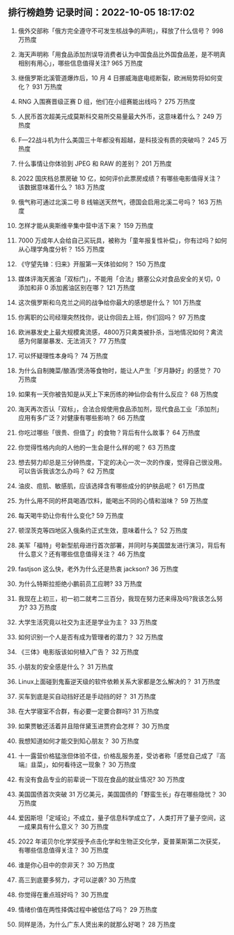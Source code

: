 
## 排行榜趋势 记录时间：2022-10-05 18:17:02
  
  1. 俄外交部称「俄方完全遵守不可发生核战争的声明」，释放了什么信号？ 998 万热度
    
  2. 海天声明称「用食品添加剂误导消费者认为中国食品比外国食品差，是不明真相别有用心」，哪些信息值得关注? 965 万热度
    
  3. 继俄罗斯北溪管道爆炸后，10 月 4 日挪威海底电缆断裂，欧洲局势将如何变化？ 931 万热度
    
  4. RNG 入围赛晋级正赛 D 组，他们在小组赛能出线吗？ 275 万热度
    
  5. 人民币首次超美元成莫斯科交易所交易量最大外币，这意味着什么？ 249 万热度
    
  6. F—22战斗机为什么美国三十年都没有超越，是科技没有质的突破吗？ 245 万热度
    
  7. 什么事情让你体验到 JPEG 和 RAW 的差别？ 201 万热度
    
  8. 2022 国庆档总票房破 10 亿，如何评价此票房成绩？有哪些电影值得关注？该数据意味着什么？ 183 万热度
    
  9. 俄气称可通过北溪二号 B 线输送天然气，德国会启用北溪二号吗？ 163 万热度
    
  10. 怎样才能从奥斯维辛集中营中活下来？ 159 万热度
    
  11. 7000 万成年人会给自己买玩具，被称为「童年报复性补偿」，你有过吗？如何从心理学角度分析？ 155 万热度
    
  12. 《守望先锋：归来》开服第一天体验如何？ 150 万热度
    
  13. 媒体评海天酱油「双标门」，不能用「合法」搪塞公众对食品安全的关切，0 添加和非 0 添加酱油区别在哪？ 121 万热度
    
  14. 这次俄罗斯和乌克兰之间的战争给你最大的感想是什么？ 101 万热度
    
  15. 你离职的公司经理突然找你，说让你回去上班，你们回吗？ 97 万热度
    
  16. 欧洲暴发史上最大规模禽流感，4800万只禽类被扑杀，当地情况如何？禽流感为何屡屡暴发、无法消灭？ 77 万热度
    
  17. 可以怀疑理性本身吗？ 74 万热度
    
  18. 为什么自制腌菜/酿酒/煲汤等食物时，能让人产生「岁月静好」的感觉？ 70 万热度
    
  19. 如果有一天你被告知是从天上下来历练的神仙你会有什么反应？ 68 万热度
    
  20. 海天再次否认「双标」，合法合规使用食品添加剂，现代食品工业「添加剂」应用有多广泛？对健康有哪些影响？ 66 万热度
    
  21. 你吃过哪些「很贵、但值了」的食物？背后有什么故事？ 64 万热度
    
  22. 你觉得性格内向的人他的一生会是什么样的呢？ 63 万热度
    
  23. 想去努力却总是三分钟热度，下定的决心一次一次的作废，觉得自己很没用。可以告诉我该怎么办吗？ 62 万热度
    
  24. 油皮、痘肌、敏感肌，应该选择含有哪些成分的护肤品呢？ 61 万热度
    
  25. 为什么用不同的杯具喝酒/饮料，能喝出不同的心情和滋味？ 59 万热度
    
  26. 每天喝牛奶让你有什么变化? 59 万热度
    
  27. 顿涅茨克等四地区入俄条约正式生效，意味着什么？ 52 万热度
    
  28. 美军「福特」号新型航母进行首次部署，并同时与美国盟友进行演习，背后有什么意义？还有哪些信息值得关注？ 46 万热度
    
  29. fastjson 这么快，老外为什么还是热衷 jackson? 36 万热度
    
  30. 为什么特斯拉拒绝小鹏前员工应聘? 33 万热度
    
  31. 我现在上初三，初一初二就考二三百分，我现在努力还来得及吗?我该怎么努力? 33 万热度
    
  32. 大学生活究竟以社交为主还是学业为主？ 33 万热度
    
  33. 如何识别一个人是否有成为管理者的潜力？ 32 万热度
    
  34. 《三体》电影版该如何植入广告？ 32 万热度
    
  35. 小朋友的安全感是什么？ 31 万热度
    
  36. Linux上面碰到鬼畜逆天级的软件依赖关系大家都是怎么解决的？ 31 万热度
    
  37. 买车到底是买自动挡好还是手动挡的好？ 31 万热度
    
  38. 在大学寝室不合群，有必要一定要合群吗? 31 万热度
    
  39. 如果贾敏还活着并且陪伴黛玉进贾府会怎样？ 30 万热度
    
  40. 我想知道如何才能交到知心朋友？ 30 万热度
    
  41. 十一露营价格猛涨但体验不佳，价格乱服务差，受访者称「感觉自己成了『高端』韭菜」，如何看待这一现象？ 30 万热度
    
  42. 有没有食品专业的前辈说一下现在食品的就业情况? 30 万热度
    
  43. 美国国债首次突破 31 万亿美元，美国国债的「野蛮生长」存在哪些隐忧？ 30 万热度
    
  44. 爱因斯坦「定域论」不成立，量子信息科学成立了，人类打开了量子空间，这一成果具有什么意义？ 30 万热度
    
  45. 2022 年诺贝尔化学奖授予点击化学和生物正交化学，夏普莱斯第二次获奖，有哪些信息值得关注？ 30 万热度
    
  46. 谁是你心目中的奈非天？ 30 万热度
    
  47. 高三到底要多努力，才可以逆袭? 30 万热度
    
  48. 你觉得在重点班好吗？ 30 万热度
    
  49. 情绪价值在两性择偶过程中被低估了吗？ 29 万热度
    
  50. 同样是汤，为什么广东人煲出来的就那么好喝？ 28 万热度
    
